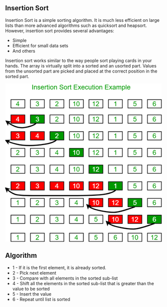## Insertion Sort
Insertion Sort is a simple sorting algorithm. It is much less efficient on large lists than more advanced algorithms such as quicksort and heapsort. However, insertion sort provides several advantages:
- Simple
- Efficient for small data sets
- And others

Insertion sort works similar to the way people sort playing cards in your hands. The array is virtually split into a sorted and an usorted part. Values from the unsorted part are picked and placed at the correct position in the sorted part.

<p align="center">
  <img src="/sorting/insertionSort/assets/insertionsort.png" >
</p>

## Algorithm
- 1 - If it is the first element, it is already sorted.
- 2 - Pick next element
- 3 - Compare with all elements in the sorted sub-list
- 4 - Shift all the elements in the sorted sub-list that is greater than the value to be sorted
- 5 - Insert the value
- 6 - Repeat until list is sorted
